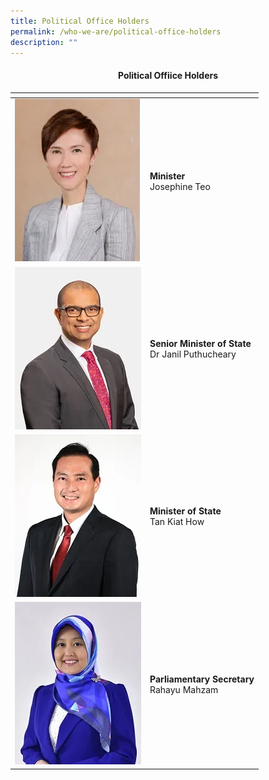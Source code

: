 ```yaml
---
title: Political Office Holders
permalink: /who-we-are/political-office-holders
description: ""
---
```

<center><h4>Political Offiice Holders</h4></center>

| <!-- -->    | <!-- -->    |
|-------------|-------------|
| ![Alt text for image on Isomer site](/images/Minister%20Josephine%20Teo.png)  | **Minister** <br /> Josephine Teo         |
| ![Alt text for image on Isomer site](/images/Dr%20Janil%20Puthucheary.png)     | **Senior Minister of State** <br /> Dr Janil Puthucheary|
| ![Alt text for image on Isomer site](/images/TanKiatHow.png)   | **Minister of State**<br /> Tan Kiat How      |
|  ![Alt text for image on Isomer site](/images/RahayuMahzam.png)| **Parliamentary Secretary**<br />Rahayu Mahzam      |